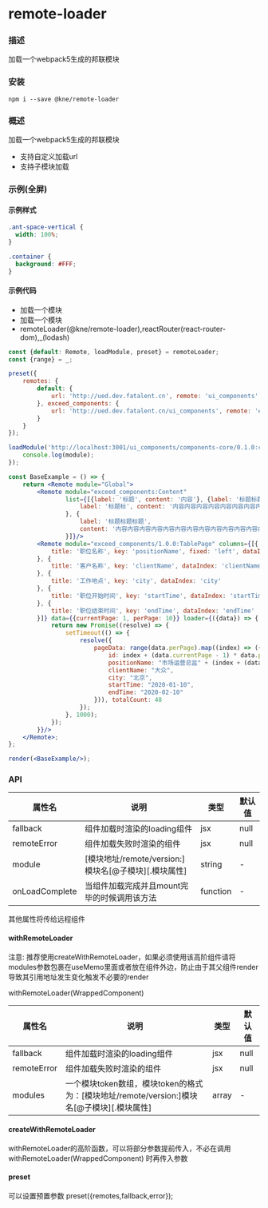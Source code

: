 
# remote-loader


### 描述

加载一个webpack5生成的邦联模块


### 安装

```shell
npm i --save @kne/remote-loader
```


### 概述

加载一个webpack5生成的邦联模块

* 支持自定义加载url
* 支持子模块加载


### 示例(全屏)


#### 示例样式

```scss
.ant-space-vertical {
  width: 100%;
}

.container {
  background: #FFF;
}
```

#### 示例代码

- 加载一个模块
- 加载一个模块
- remoteLoader(@kne/remote-loader),reactRouter(react-router-dom),_(lodash)

```jsx
const {default: Remote, loadModule, preset} = remoteLoader;
const {range} = _;

preset({
    remotes: {
        default: {
            url: 'http://ued.dev.fatalent.cn', remote: 'ui_components'
        }, exceed_components: {
            url: 'http://ued.dev.fatalent.cn/ui_components', remote: 'exceed_components', defaultVersion: '1.0.0'
        }
    }
});

loadModule('http://localhost:3001/ui_components/components-core/0.1.0:components').then((module)=>{
    console.log(module);
});

const BaseExample = () => {
    return <Remote module="Global">
        <Remote module="exceed_components:Content"
                list={[{label: '标题', content: '内容'}, {label: '标题标题', content: '内容内容'}, {
                    label: '标题标', content: '内容内容内容内容内容内容内容内容内容内容'
                }, {
                    label: '标题标题标题',
                    content: '内容内容内容内容内容内容内容内容内容内容内容内容内容内容内容内容内容内容内容内容内容内容内容内容内容内容内容内容内容内容内容内容内容内容内容内容内容内容内容内容内容内容内容内容内容内容内容内容内容内容内容内容内容内容内容内容内容内容内容内容内容内容内容内容内容内容内容内容内容内容内容内容内容内容内容内容内容内容内容内容内容内容内容内容内容内容内容内容内容内容内容内容内容内容内容内容内容内容内容内容'
                }]}/>
        <Remote module="exceed_components/1.0.0:TablePage" columns={[{
            title: '职位名称', key: 'positionName', fixed: 'left', dataIndex: 'positionName'
        }, {
            title: '客户名称', key: 'clientName', dataIndex: 'clientName'
        }, {
            title: '工作地点', key: 'city', dataIndex: 'city'
        }, {
            title: '职位开始时间', key: 'startTime', dataIndex: 'startTime'
        }, {
            title: '职位结束时间', key: 'endTime', dataIndex: 'endTime'
        }]} data={{currentPage: 1, perPage: 10}} loader={({data}) => {
            return new Promise((resolve) => {
                setTimeout(() => {
                    resolve({
                        pageData: range(data.perPage).map((index) => ({
                            id: index + (data.currentPage - 1) * data.perPage + 1,
                            positionName: "市场运营总监" + (index + (data.currentPage - 1) * data.perPage + 1),
                            clientName: "大众",
                            city: "北京",
                            startTime: "2020-01-10",
                            endTime: "2020-02-10"
                        })), totalCount: 48
                    });
                }, 1000);
            });
        }}/>
    </Remote>;
};

render(<BaseExample/>);

```


### API

| 属性名          | 说明                                     |类型| 默认值  |
|--------------|----------------------------------------| --- |------|
| fallback     | 组件加载时渲染的loading组件                      |jsx| null |
| remoteError  | 组件加载失败时渲染的组件                           |jsx|null|
| module       | [模块地址/remote/version:]模块名[@子模块][.模块属性] |string|-|
| onLoadComplete| 当组件加载完成并且mount完毕的时候调用该方法               |function|-|

其他属性将传给远程组件

#### withRemoteLoader

注意: 推荐使用createWithRemoteLoader，如果必须使用该高阶组件请将modules参数包裹在useMemo里面或者放在组件外边，防止由于其父组件render导致其引用地址发生变化触发不必要的render

withRemoteLoader(WrappedComponent)

| 属性名            | 说明                       | 类型     | 默认值  |
|----------------|--------------------------|--------|------|
| fallback       | 组件加载时渲染的loading组件        | jsx    | null |
| remoteError    | 组件加载失败时渲染的组件             | jsx    |null|
| modules        | 一个模块token数组，模块token的格式为：[模块地址/remote/version:]模块名[@子模块][.模块属性] | array  |-|

#### createWithRemoteLoader

withRemoteLoader的高阶函数，可以将部分参数提前传入，不必在调用withRemoteLoader(WrappedComponent) 时再传入参数

#### preset

可以设置预置参数 preset({remotes,fallback,error});


